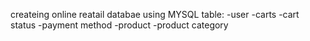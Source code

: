 createing online reatail databae using MYSQL
table:
-user
-carts
-cart status
-payment method
-product
-product category